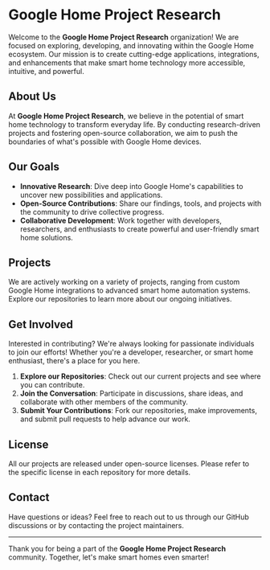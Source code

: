 # Google Home Project Research

Welcome to the **Google Home Project Research** organization! We are focused on exploring, developing, and innovating within the Google Home ecosystem. Our mission is to create cutting-edge applications, integrations, and enhancements that make smart home technology more accessible, intuitive, and powerful.

## About Us

At **Google Home Project Research**, we believe in the potential of smart home technology to transform everyday life. By conducting research-driven projects and fostering open-source collaboration, we aim to push the boundaries of what's possible with Google Home devices.

## Our Goals

- **Innovative Research**: Dive deep into Google Home's capabilities to uncover new possibilities and applications.
- **Open-Source Contributions**: Share our findings, tools, and projects with the community to drive collective progress.
- **Collaborative Development**: Work together with developers, researchers, and enthusiasts to create powerful and user-friendly smart home solutions.

## Projects

We are actively working on a variety of projects, ranging from custom Google Home integrations to advanced smart home automation systems. Explore our repositories to learn more about our ongoing initiatives.

## Get Involved

Interested in contributing? We're always looking for passionate individuals to join our efforts! Whether you're a developer, researcher, or smart home enthusiast, there's a place for you here.

1. **Explore our Repositories**: Check out our current projects and see where you can contribute.
2. **Join the Conversation**: Participate in discussions, share ideas, and collaborate with other members of the community.
3. **Submit Your Contributions**: Fork our repositories, make improvements, and submit pull requests to help advance our work.

## License

All our projects are released under open-source licenses. Please refer to the specific license in each repository for more details.

## Contact

Have questions or ideas? Feel free to reach out to us through our GitHub discussions or by contacting the project maintainers.

---

Thank you for being a part of the **Google Home Project Research** community. Together, let's make smart homes even smarter!
